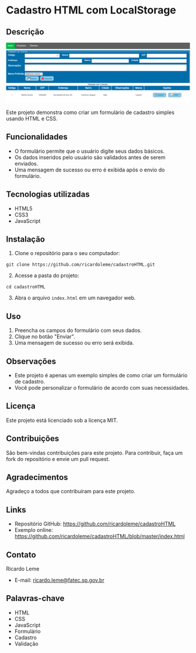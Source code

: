 # Cadastro HTML com LocalStorage

## Descrição
![Tela Inicial](images/tela1.png)

Este projeto demonstra como criar um formulário de cadastro simples usando HTML e CSS.

## Funcionalidades

* O formulário permite que o usuário digite seus dados básicos.
* Os dados inseridos pelo usuário são validados antes de serem enviados.
* Uma mensagem de sucesso ou erro é exibida após o envio do formulário.

## Tecnologias utilizadas

* HTML5
* CSS3
* JavaScript

## Instalação

1. Clone o repositório para o seu computador:
````
git clone https://github.com/ricardoleme/cadastroHTML.git
````

2. Acesse a pasta do projeto:
````
cd cadastroHTML
````

3. Abra o arquivo `index.html` em um navegador web.

## Uso

1. Preencha os campos do formulário com seus dados.
2. Clique no botão "Enviar".
3. Uma mensagem de sucesso ou erro será exibida.



## Observações

* Este projeto é apenas um exemplo simples de como criar um formulário de cadastro.
* Você pode personalizar o formulário de acordo com suas necessidades.

## Licença

Este projeto está licenciado sob a licença MIT.

## Contribuições

São bem-vindas contribuições para este projeto. Para contribuir, faça um fork do repositório e envie um pull request.

## Agradecimentos

Agradeço a todos que contribuíram para este projeto.

## Links

* Repositório GitHub: https://github.com/ricardoleme/cadastroHTML
* Exemplo online: https://github.com/ricardoleme/cadastroHTML/blob/master/index.html

## Contato

Ricardo Leme

* E-mail: ricardo.leme@fatec.sp.gov.br

## Palavras-chave

* HTML
* CSS
* JavaScript
* Formulário
* Cadastro
* Validação
